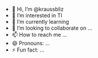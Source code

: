 - 👋 Hi, I’m @kraussbliz
- 👀 I’m interested in TI
- 🌱 I’m currently learning 
- 💞️ I’m looking to collaborate on ...
- 📫 How to reach me ...
- 😄 Pronouns: ...
- ⚡ Fun fact: ...

<!---
kraussbliz/kraussbliz is a ✨ special ✨ repository because its `README.md` (this file) appears on your GitHub profile.
You can click the Preview link to take a look at your changes.
--->

